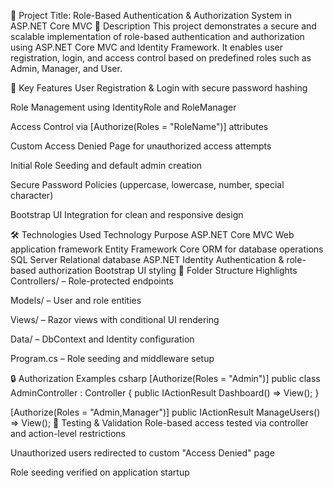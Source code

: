🔐 Project Title: Role-Based Authentication & Authorization System in ASP.NET Core MVC
🧩 Description
This project demonstrates a secure and scalable implementation of role-based authentication and authorization using ASP.NET Core MVC and Identity Framework. It enables user registration, login, and access control based on predefined roles such as Admin, Manager, and User.

🚀 Key Features
User Registration & Login with secure password hashing

Role Management using IdentityRole and RoleManager

Access Control via [Authorize(Roles = "RoleName")] attributes

Custom Access Denied Page for unauthorized access attempts

Initial Role Seeding and default admin creation

Secure Password Policies (uppercase, lowercase, number, special character)

Bootstrap UI Integration for clean and responsive design

🛠️ Technologies Used
Technology	Purpose
ASP.NET Core MVC	Web application framework
Entity Framework Core	ORM for database operations
SQL Server	Relational database
ASP.NET Identity	Authentication & role-based authorization
Bootstrap	UI styling
📁 Folder Structure Highlights
Controllers/ – Role-protected endpoints

Models/ – User and role entities

Views/ – Razor views with conditional UI rendering

Data/ – DbContext and Identity configuration

Program.cs – Role seeding and middleware setup

🔒 Authorization Examples
csharp
[Authorize(Roles = "Admin")]
public class AdminController : Controller
{
    public IActionResult Dashboard() => View();
}

[Authorize(Roles = "Admin,Manager")]
public IActionResult ManageUsers() => View();
🧪 Testing & Validation
Role-based access tested via controller and action-level restrictions

Unauthorized users redirected to custom "Access Denied" page

Role seeding verified on application startup
